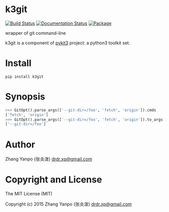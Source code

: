 # k3git

[![Build Status](https://travis-ci.com/pykit3/k3git.svg?branch=master)](https://travis-ci.com/pykit3/k3git)
[![Documentation Status](https://readthedocs.org/projects/k3git/badge/?version=stable)](https://k3git.readthedocs.io/en/stable/?badge=stable)
[![Package](https://img.shields.io/pypi/pyversions/k3git)](https://pypi.org/project/k3git)

wrapper of git command-line

k3git is a component of [pykit3] project: a python3 toolkit set.


# Install

```
pip install k3git
```

# Synopsis

```python
>>> GitOpt().parse_args(['--git-dir=/foo', 'fetch', 'origin']).cmds
['fetch', 'origin']
>>> GitOpt().parse_args(['--git-dir=/foo', 'fetch', 'origin']).to_args()
['--git-dir=/foo']
```

#   Author

Zhang Yanpo (张炎泼) <drdr.xp@gmail.com>

#   Copyright and License

The MIT License (MIT)

Copyright (c) 2015 Zhang Yanpo (张炎泼) <drdr.xp@gmail.com>


[pykit3]: https://github.com/pykit3